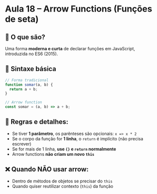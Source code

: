 # Aula 18 – Arrow Functions (Funções de seta)

## 🔹 O que são?

Uma forma **moderna e curta** de declarar funções em JavaScript, introduzida no ES6 (2015).

## 📌 Sintaxe básica

```js
// Forma tradicional
function somar(a, b) {
  return a + b;
}

// Arrow function
const somar = (a, b) => a + b;
```

## 🧠 Regras e detalhes:

- Se tiver **1 parâmetro**, os parênteses são opcionais: `x => x * 2`
- Se o corpo da função for **1 linha**, o `return` é implícito (não precisa escrever)
- Se for mais de 1 linha, **use `{}` e `return` normalmente**
- Arrow functions **não criam um novo `this`**

## ❌ Quando NÃO usar arrow:
- Dentro de métodos de objetos se precisar do `this`
- Quando quiser reutilizar contexto (`this`) da função

